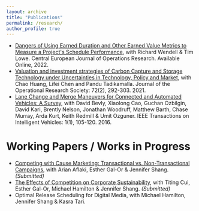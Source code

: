 ```yaml
---
layout: archive
title: "Publications"
permalink: /research/
author_profile: true
---
```


- [Dangers of Using Earned Duration and Other Earned Value Metrics to Measure a Project's Schedule Performance](https://link.springer.com/article/10.1007/s10100-022-00830-4), with Richard Wendell & Tim Lowe. Central European Journal of Operations Research. Available Online, 2022.
- [Valuation and  investment strategies of Carbon Capture and Storage Technology under  Uncertainties in Technology, Policy and Market](https://www.tandfonline.com/doi/abs/10.1080/01605682.2019.1678402?journalCode=tjor20), with Chao Huang, Lifei Chen and Pandu Tadikamalla. Journal  of the Operational Research Society: 72(2), 292-303. 2021. 
- [Lane Change and Merge Maneuvers for Connected and Automated  Vehicles: A Survey](https://ieeexplore.ieee.org/abstract/document/7515222), with David Bevly, Xiaolong  Cao, Guchan Ozbilgin, David Kari, Brently Nelson, Jonathan Woodruff, Matthew Barth, Chase Murray, Arda Kurt, Keith Redmill & Umit Ozguner. IEEE Transactions on Intelligent Vehicles: 1(1),  105-120. 2016.



# Working Papers / Works in Progress
- [Competing with Cause Marketing: Transactional vs. Non-Transactional Campaigns](https://papers.ssrn.com/sol3/papers.cfm?abstract_id=4101541), with Arian Aflaki, Esther Gal-Or & Jennifer Shang. *(Submitted)*
- [The Effects of Competition on Corporate Sustainability](https://papers.ssrn.com/sol3/papers.cfm?abstract_id=4344348), with Titing Cui, Esther Gal-Or, Michael Hamilton & Jennifer Shang. *(Submitted)*
- Optimal Release Scheduling for Digital Media, with Michael Hamilton, Jennifer Shang & Kasra Tari. 


